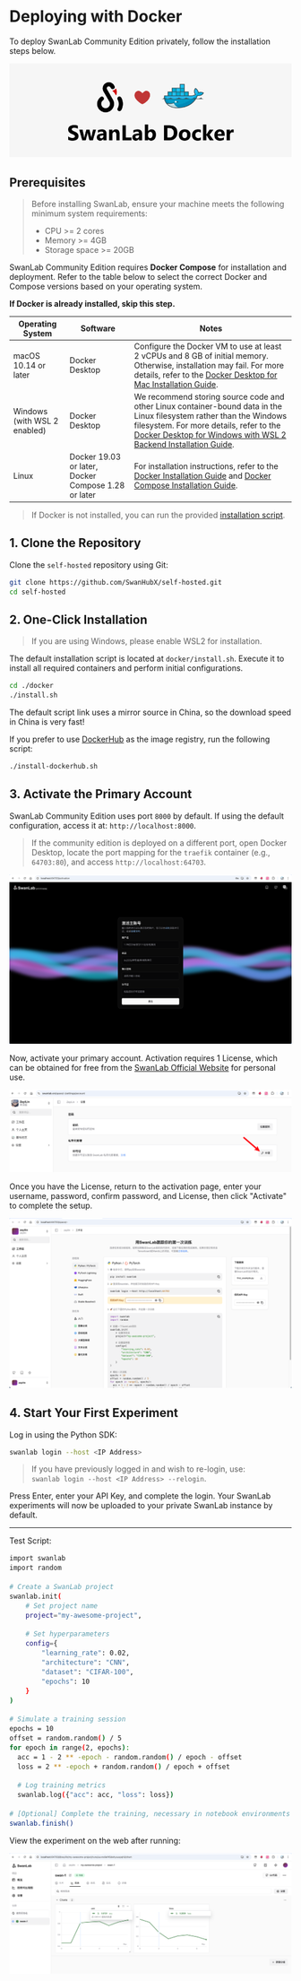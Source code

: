 # Deploying with Docker

To deploy SwanLab Community Edition privately, follow the installation steps below.

![logo](./docker-deploy/swanlab-docker.jpg)

## Prerequisites

> Before installing SwanLab, ensure your machine meets the following minimum system requirements:
> - CPU >= 2 cores
> - Memory >= 4GB
> - Storage space >= 20GB

SwanLab Community Edition requires **Docker Compose** for installation and deployment. Refer to the table below to select the correct Docker and Compose versions based on your operating system.

**If Docker is already installed, skip this step.**

| Operating System | Software | Notes |
|------------------|----------|-------|
| macOS 10.14 or later | Docker Desktop | Configure the Docker VM to use at least 2 vCPUs and 8 GB of initial memory. Otherwise, installation may fail. For more details, refer to the [Docker Desktop for Mac Installation Guide](https://docs.docker.com/desktop/install/mac-install/). |
| Windows (with WSL 2 enabled) | Docker Desktop | We recommend storing source code and other Linux container-bound data in the Linux filesystem rather than the Windows filesystem. For more details, refer to the [Docker Desktop for Windows with WSL 2 Backend Installation Guide](https://docs.docker.com/desktop/setup/install/windows-install/#wsl-2-backend). |
| Linux | Docker 19.03 or later, Docker Compose 1.28 or later | For installation instructions, refer to the [Docker Installation Guide](https://docs.docker.com/engine/install/) and [Docker Compose Installation Guide](https://docs.docker.com/compose/install/). |

> If Docker is not installed, you can run the provided [installation script](https://docs.docker.com/desktop/install/mac-install/).

## 1. Clone the Repository

Clone the `self-hosted` repository using Git:

```bash
git clone https://github.com/SwanHubX/self-hosted.git
cd self-hosted
```

## 2. One-Click Installation

> If you are using Windows, please enable WSL2 for installation.

The default installation script is located at `docker/install.sh`. Execute it to install all required containers and perform initial configurations.

```bash
cd ./docker
./install.sh
```

The default script link uses a mirror source in China, so the download speed in China is very fast!

If you prefer to use [DockerHub](https://hub.docker.com/) as the image registry, run the following script:

```bash
./install-dockerhub.sh
```

## 3. Activate the Primary Account

SwanLab Community Edition uses port `8000` by default. If using the default configuration, access it at: `http://localhost:8000`.

> If the community edition is deployed on a different port, open Docker Desktop, locate the port mapping for the `traefik` container (e.g., `64703:80`), and access `http://localhost:64703`.

![](./docker-deploy/create-account.png)

Now, activate your primary account. Activation requires 1 License, which can be obtained for free from the [SwanLab Official Website](https://swanlab.cn) for personal use.

![](./docker-deploy/apply-license.png)

Once you have the License, return to the activation page, enter your username, password, confirm password, and License, then click "Activate" to complete the setup.

![](./docker-deploy/quick-start.png)

## 4. Start Your First Experiment

Log in using the Python SDK:

```bash
swanlab login --host <IP Address>
```

> If you have previously logged in and wish to re-login, use:  
> `swanlab login --host <IP Address> --relogin`.

Press Enter, enter your API Key, and complete the login. Your SwanLab experiments will now be uploaded to your private SwanLab instance by default.

---

Test Script:

```bash
import swanlab
import random

# Create a SwanLab project
swanlab.init(
    # Set project name
    project="my-awesome-project",
    
    # Set hyperparameters
    config={
        "learning_rate": 0.02,
        "architecture": "CNN",
        "dataset": "CIFAR-100",
        "epochs": 10
    }
)

# Simulate a training session
epochs = 10
offset = random.random() / 5
for epoch in range(2, epochs):
  acc = 1 - 2 ** -epoch - random.random() / epoch - offset
  loss = 2 ** -epoch + random.random() / epoch + offset

  # Log training metrics
  swanlab.log({"acc": acc, "loss": loss})

# [Optional] Complete the training, necessary in notebook environments
swanlab.finish()
```

View the experiment on the web after running:

![](./docker-deploy/test-experiment.png)
